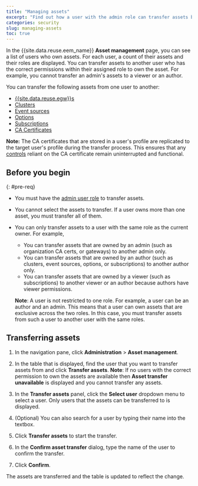 ```yaml
---
title: "Managing assets"
excerpt: "Find out how a user with the admin role can transfer assets between users."
categories: security
slug: managing-assets
toc: true
---
```


In the {{site.data.reuse.eem_name}} **Asset management** page, you can see a list of users who own assets. For each user, a count of their assets and their roles are displayed. You can transfer assets to another user who has the correct permissions within their assigned role to own the asset. For example, you cannot transfer an admin's assets to a viewer or an author.

You can transfer the following assets from one user to another:

- [{{site.data.reuse.egw}}s](../../about/key-concepts#event-gateway)
- [Clusters](../../about/key-concepts#cluster)
- [Event sources](../../about/key-concepts#event-source)
- [Options](../../about/key-concepts#option)
- [Subscriptions](../../about/key-concepts#subscription)
- [CA Certificates](../../security/ca-certs)

**Note:** The CA certificates that are stored in a user's profile are replicated to the target user's profile during the transfer process. This ensures that any [controls](../../about/key-concepts#control) reliant on the CA certificate remain uninterrupted and functional.

## Before you begin
{: #pre-req}

* You must have the [admin user role](../../security/user-roles) to transfer assets. 
* You cannot select the assets to transfer. If a user owns more than one asset, you must transfer all of them.
* You can only transfer assets to a user with the same role as the current owner. For example,
  - You can transfer assets that are owned by an admin (such as organization CA certs, or gateways) to another admin only.  
  - You can transfer assets that are owned by an author (such as clusters, event sources, options, or subscriptions) to another author only.
  - You can transfer assets that are owned by a viewer (such as subscriptions) to another viewer or an author because authors have viewer permissions.

  **Note**: A user is not restricted to one role. For example, a user can be an author and an admin. This means that a user can own assets that are exclusive across the two roles. In this case, you must transfer assets from such a user to another user with the same roles.

## Transferring assets

1. In the navigation pane, click **Administration** > **Asset management**. 
1. In the table that is displayed, find the user that you want to transfer assets from and click **Transfer assets**. 
  **Note**: If no users with the correct permission to own the assets are available then **Asset transfer unavailable** is displayed and you cannot transfer any assets.  

1. In the **Transfer assets** panel, click the **Select user** dropdown menu to select a user. Only users that the assets can be transferred to is displayed. 
1. (Optional) You can also search for a user by typing their name into the textbox.
1. Click **Transfer assets** to start the transfer.
1. In the **Confirm asset transfer** dialog, type the name of the user to confirm the transfer. 
1. Click **Confirm**.

The assets are transferred and the table is updated to reflect the change. 